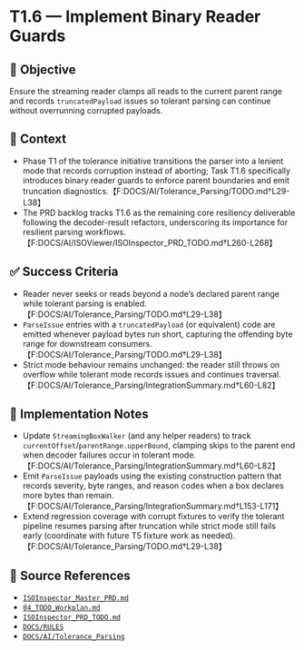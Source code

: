 # T1.6 — Implement Binary Reader Guards

## 🎯 Objective
Ensure the streaming reader clamps all reads to the current parent range and records `truncatedPayload` issues so tolerant parsing can continue without overrunning corrupted payloads.

## 🧩 Context
- Phase T1 of the tolerance initiative transitions the parser into a lenient mode that records corruption instead of aborting; Task T1.6 specifically introduces binary reader guards to enforce parent boundaries and emit truncation diagnostics.【F:DOCS/AI/Tolerance_Parsing/TODO.md†L29-L38】
- The PRD backlog tracks T1.6 as the remaining core resiliency deliverable following the decoder-result refactors, underscoring its importance for resilient parsing workflows.【F:DOCS/AI/ISOViewer/ISOInspector_PRD_TODO.md†L260-L268】

## ✅ Success Criteria
- Reader never seeks or reads beyond a node’s declared parent range while tolerant parsing is enabled.【F:DOCS/AI/Tolerance_Parsing/TODO.md†L29-L38】
- `ParseIssue` entries with a `truncatedPayload` (or equivalent) code are emitted whenever payload bytes run short, capturing the offending byte range for downstream consumers.【F:DOCS/AI/Tolerance_Parsing/TODO.md†L29-L38】
- Strict mode behaviour remains unchanged: the reader still throws on overflow while tolerant mode records issues and continues traversal.【F:DOCS/AI/Tolerance_Parsing/IntegrationSummary.md†L60-L82】

## 🔧 Implementation Notes
- Update `StreamingBoxWalker` (and any helper readers) to track `currentOffset`/`parentRange.upperBound`, clamping skips to the parent end when decoder failures occur in tolerant mode.【F:DOCS/AI/Tolerance_Parsing/IntegrationSummary.md†L60-L82】
- Emit `ParseIssue` payloads using the existing construction pattern that records severity, byte ranges, and reason codes when a box declares more bytes than remain.【F:DOCS/AI/Tolerance_Parsing/IntegrationSummary.md†L153-L171】
- Extend regression coverage with corrupt fixtures to verify the tolerant pipeline resumes parsing after truncation while strict mode still fails early (coordinate with future T5 fixture work as needed).【F:DOCS/AI/Tolerance_Parsing/TODO.md†L29-L38】

## 🧠 Source References
- [`ISOInspector_Master_PRD.md`](../AI/ISOViewer/ISOInspector_PRD_Full/ISOInspector_Master_PRD.md)
- [`04_TODO_Workplan.md`](../AI/ISOInspector_Execution_Guide/04_TODO_Workplan.md)
- [`ISOInspector_PRD_TODO.md`](../AI/ISOViewer/ISOInspector_PRD_TODO.md)
- [`DOCS/RULES`](../RULES)
- [`DOCS/AI/Tolerance_Parsing`](../AI/Tolerance_Parsing)
